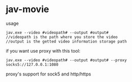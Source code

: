 # jav-movie

usage
```
jav.exe --video #videopath# --output #output#
//videopath is the path where you store the video
//output is the getted video information storage path
```


if you want use proxy with this tool:
```
jav.exe --video #videopath# --output #output# --proxy socks5://127.0.0.1:1080
```
proxy's support for sock5 and http/https
